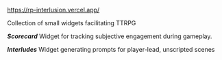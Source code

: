 https://rp-interlusion.vercel.app/

Collection of small widgets facilitating TTRPG

_**Scorecard**_
Widget for tracking subjective engagement during gameplay.

_**Interludes**_
Widget generating prompts for player-lead, unscripted scenes
